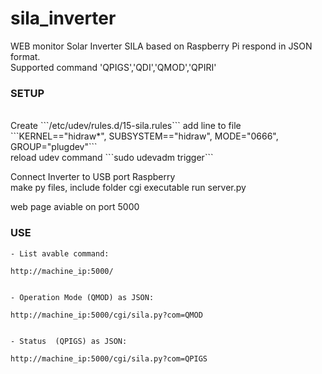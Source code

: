 # sila_inverter
WEB monitor Solar Inverter SILA based on Raspberry Pi respond in JSON format.
<br>
Supported command 'QPIGS','QDI','QMOD','QPIRI'
<br>
 ### SETUP
<br>
Create ```/etc/udev/rules.d/15-sila.rules```
add line to file<br>
```KERNEL=="hidraw*", SUBSYSTEM=="hidraw", MODE="0666", GROUP="plugdev"```
<br>
reload udev command
```sudo udevadm trigger```

Connect Inverter to USB port Raspberry<br>
make py files, include folder cgi  executable 
run server.py <br>

web page aviable on port 5000
<BR>
 ### USE
 

    - List avable command:
    
    http://machine_ip:5000/
    
    
    - Operation Mode (QMOD) as JSON:
    
    http://machine_ip:5000/cgi/sila.py?com=QMOD
    
    
    - Status  (QPIGS) as JSON:
    
    http://machine_ip:5000/cgi/sila.py?com=QPIGS
  
 



